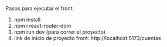 Pasos para ejecutar el front: 
1. npm install
2. npm i react-router-dom
3. npm run dev (para correr el proyecto)
4. link de inicio de proyecto front: http://localhost:5173/cuentas 
